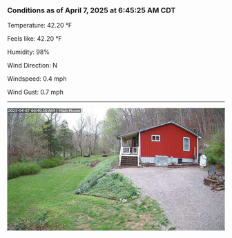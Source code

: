 ### Conditions as of April 7, 2025 at 6:45:25 AM CDT 

Temperature: 42.20 &deg;F

Feels like: 42.20 &deg;F

Humidity: 98%

Wind Direction: N

Windspeed: 0.4 mph

Wind Gust: 0.7 mph

---

<img src="./images/latest.jpeg"/>

